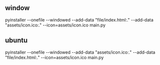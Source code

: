 ## window

pyinstaller --onefile --windowed --add-data "file/index.html:." --add-data "assets/icon.ico:." --icon=assets/icon.ico main.py

## ubuntu

pyinstaller --onefile --windowed --add-data "assets/icon.ico:." --add-data "file/index.html:." --icon=assets/icon.ico main.py
